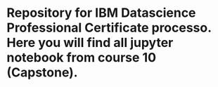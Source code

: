 # Repository for IBM Datascience Professional Certificate processo. Here you will find all jupyter notebook from course 10 (Capstone).
